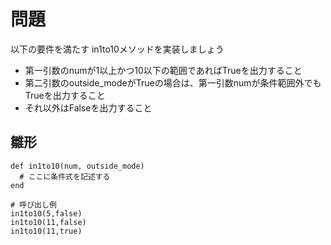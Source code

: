 # 問題  
以下の要件を満たす in1to10メソッドを実装しましょう  
- 第一引数のnumが1以上かつ10以下の範囲であればTrueを出力すること
- 第二引数のoutside_modeがTrueの場合は、第一引数numが条件範囲外でもTrueを出力すること
- それ以外はFalseを出力すること  
## 雛形
```
def in1to10(num, outside_mode)
  # ここに条件式を記述する
end

# 呼び出し例
in1to10(5,false)
in1to10(11,false) 
in1to10(11,true)
```
